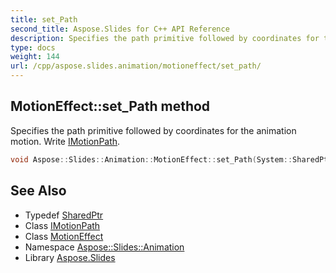 ```yaml
---
title: set_Path
second_title: Aspose.Slides for C++ API Reference
description: Specifies the path primitive followed by coordinates for the animation motion. Write IMotionPath.
type: docs
weight: 144
url: /cpp/aspose.slides.animation/motioneffect/set_path/
---
```

## MotionEffect::set_Path method


Specifies the path primitive followed by coordinates for the animation motion. Write [IMotionPath](../../imotionpath/).

```cpp
void Aspose::Slides::Animation::MotionEffect::set_Path(System::SharedPtr<IMotionPath> value) override
```

## See Also

* Typedef [SharedPtr](../../../system/sharedptr/)
* Class [IMotionPath](../../imotionpath/)
* Class [MotionEffect](../)
* Namespace [Aspose::Slides::Animation](../../)
* Library [Aspose.Slides](../../../)
